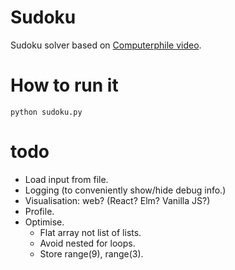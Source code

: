 # Sudoku

Sudoku solver based on [Computerphile video](https://www.youtube.com/watch?v=G_UYXzGuqvM).

# How to run it

```
python sudoku.py
```

# todo

* Load input from file.
* Logging (to conveniently show/hide debug info.)
* Visualisation: web? (React? Elm? Vanilla JS?)
* Profile.
* Optimise.
    * Flat array not list of lists.
    * Avoid nested for loops.
    * Store range(9), range(3).
